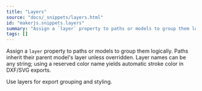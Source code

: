 ```yaml
---
title: "Layers"
source: "docs/_snippets/layers.html"
id: "makerjs.snippets.layers"
summary: "Assign a `layer` property to paths or models to group them logically. Paths inherit their parent model's layer unless overridden. Layer names can be any string; using a reserved color name yields automatic stroke color in DXF/SVG exports."
tags: []
---
```

Assign a `layer` property to paths or models to group them logically. Paths inherit their parent model's layer unless overridden. Layer names can be any string; using a reserved color name yields automatic stroke color in DXF/SVG exports.

Use layers for export grouping and styling.
